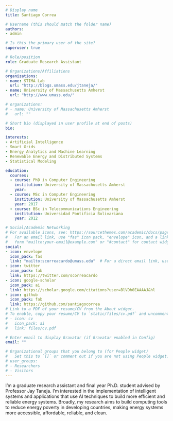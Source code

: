 ```yaml
---
# Display name
title: Santiago Correa

# Username (this should match the folder name)
authors:
- admin

# Is this the primary user of the site?
superuser: true

# Role/position
role: Graduate Research Assistant

# Organizations/Affiliations
organizations:
- name: STIMA Lab
  url: "http://blogs.umass.edu/jtaneja/"
- name: University of Massachusetts Amherst
  url: "http://www.umass.edu/"

# organizations:
# - name: University of Massachusetts Amherst
#   url: ""

# Short bio (displayed in user profile at end of posts)
bio: 

interests:
- Artificial Intelligence
- Smart Grids
- Energy Analytics and Machine Learning
- Renewable Energy and Distributed Systems
- Statistical Modeling

education:
  courses:
  - course: PhD in Computer Engineering
    institution: University of Massachusetts Amherst
    year: 
  - course: MSc in Computer Engineering
    institution: University of Massachusetts Amherst
    year: 2017
  - course: BSc in Telecommunications Engineering
    institution: Universidad Pontificia Bolivariana
    year: 2012

# Social/Academic Networking
# For available icons, see: https://sourcethemes.com/academic/docs/page-builder/#icons
#   For an email link, use "fas" icon pack, "envelope" icon, and a link in the
#   form "mailto:your-email@example.com" or "#contact" for contact widget.
social:
- icon: envelope
  icon_pack: fas
  link: "mailto:scorreacardo@umass.edu"  # For a direct email link, use "mailto:test@example.org".
- icon: twitter
  icon_pack: fab
  link: https://twitter.com/scorreacardo
- icon: google-scholar
  icon_pack: ai
  link: https://scholar.google.com/citations?user=BlVDh0EAAAAJ&hl
- icon: github
  icon_pack: fab
  link: https://github.com/santiagocorrea
# Link to a PDF of your resume/CV from the About widget.
# To enable, copy your resume/CV to `static/files/cv.pdf` and uncomment the lines below.
# - icon: cv
#   icon_pack: ai
#   link: files/cv.pdf

# Enter email to display Gravatar (if Gravatar enabled in Config)
email: ""

# Organizational groups that you belong to (for People widget)
#   Set this to `[]` or comment out if you are not using People widget.
# user_groups:
# - Researchers
# - Visitors
---
```


I’m a graduate research assistant and final year Ph.D. student advised by Professor Jay Taneja. I’m interested in the implementation of intelligent systems and applications that use AI techniques to build more efficient and reliable energy systems. Broadly, my research aims to build computing tools to reduce energy poverty in developing countries, making energy systems more accessible, affordable, reliable, and clean.
